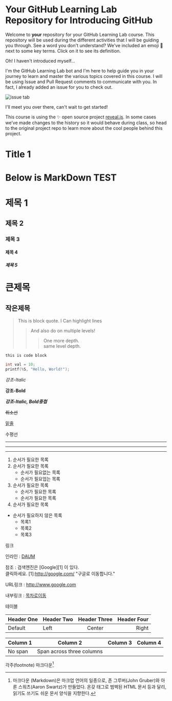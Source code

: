 # Your GitHub Learning Lab Repository for Introducing GitHub

Welcome to **your** repository for your GitHub Learning Lab course. This repository will be used during the different activities that I will be guiding you through. See a word you don't understand? We've included an emoji 📖 next to some key terms. Click on it to see its definition.

Oh! I haven't introduced myself...

I'm the GitHub Learning Lab bot and I'm here to help guide you in your journey to learn and master the various topics covered in this course. I will be using Issue and Pull Request comments to communicate with you. In fact, I already added an issue for you to check out.

![issue tab](https://lab.github.com/public/images/issue_tab.png)

I'll meet you over there, can't wait to get started!

This course is using the :sparkles: open source project [reveal.js](https://github.com/hakimel/reveal.js/). In some cases we’ve made changes to the history so it would behave during class, so head to the original project repo to learn more about the cool people behind this project.

# Title 1

[^markdown]: 마크다운 (Markdown)은 마크업 언어의 일종으로, 존 그루버(John Gruber)와 아론 스워츠(Aaron Swartz)가 만들었다. 온갖 태그로 범벅된 HTML 문서 등과 달리, 읽기도 쓰기도 쉬운 문서 양식을 지향한다.

# Below is MarkDown TEST

# 제목 1
## 제목 2
### 제목 3
#### 제목 4
##### 제목 5

큰제목
===

작은제목
---

>This is block quote.
>I Can highlight lines
>> And also do on multiple levels!
>>> One more depth.<br>
>>> same level depth.

```this is code block```

```C
int val = 10;
printf(%S, "Hello, World!");
```

*강조-Italic*

**강조-Bold**

***강조-Italic, Bold중첩***

~~취소선~~

<u>밑줄</u>


수평선
***
---
___

1. 순서가 필요한 목록
1. 순서가 필요한 목록
    - 순서가 필요없는 목록
    - 순서가 필요업는 목록
1. 순서가 필요한 목록
    - 순서가 필요한 목록
    - 순서가 필요한 목록
1. 순서가 필요한 목록

- 순서가 필요하지 않은 목록
    - 목록1
    - 목록2
    - 목록3


링크

인라인 : [DAUM](http://www.daum.net "링크설명입니다. DAUM")

참조 : 검색엔진은 [Google][1] 이 있다.<br>
클릭하세요.
[1]:http://google.com/ "구글로 이동합니다."

URL링크 : <http://www.google.com>

내부링크 : [목차로이동](#title-1)


테이블


| Header One | Header Two | Header Three | Header Four |
| ---------- | :--------- | :----------: | ----------: |
| Default    | Left       | Center       | Right       |

| Column 1 | Column 2 | Column 3 | Column 4 |
| -------- | :------: | -------- | -------- |
| No span  | Span across three columns    |||


각주(footnote)
마크다운[^markdown]


